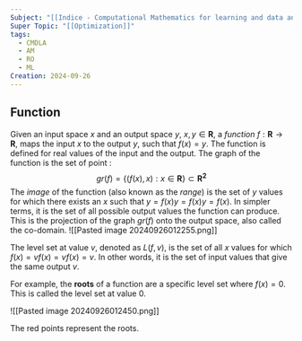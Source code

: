 ```yaml
---
Subject: "[[Indice - Computational Mathematics for learning and data analysis|CMLDA]]"
Super Topic: "[[Optimization]]"
tags:
  - CMDLA
  - AM
  - RO
  - ML
Creation: 2024-09-26
---
```


## Function

Given an input space $x$ and an output space $y$, $x,y\in \mathbf{R}$, a *function* $f:\mathbf{R}\to \mathbf{R}$, maps the input $x$ to the output $y$, such that $f(x)=y$. 
The function is defined for real values of the input and the output.
The graph of the function is the set of point :$$gr(f)=\{(f(x),x):x\in \mathbf{R}\}\subset \mathbf{R^2}$$
The *image* of the function (also known as the *range*) is the set of  $y$ values for which there exists an $x$ such that $y=f(x)y = f(x)y=f(x)$. 
In simpler terms, it is the set of all possible output values the function can produce.
This is the projection of the graph $gr(f)$ onto the output space, also called the co-domain.
![[Pasted image 20240926012255.png]]

The level set at value $v$, denoted as $L(f, v)$, is the set of all $x$ values for which $f(x)=vf(x) = vf(x)=v$. 
In other words, it is the set of input values that give the same output $v$.

For example, the **roots** of a function are a specific level set where $f(x)=0$. This is called the level set at value 0.

![[Pasted image 20240926012450.png]]

The red points represent the roots. 